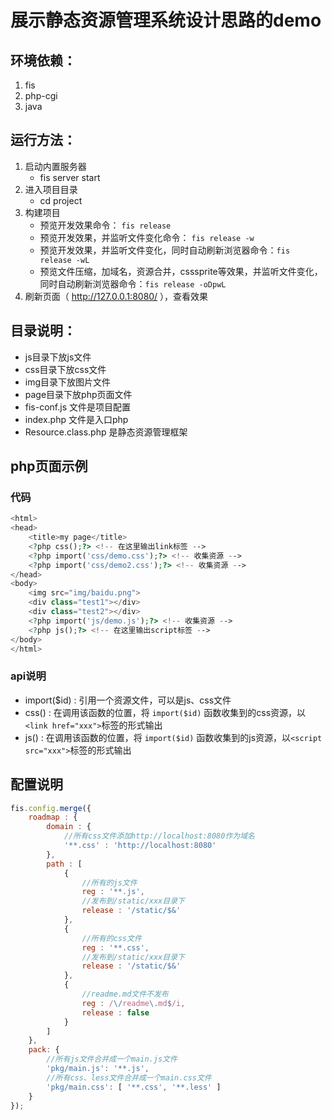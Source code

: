 展示静态资源管理系统设计思路的demo
===========================

## 环境依赖：

1. fis
1. php-cgi
1. java

## 运行方法：

1. 启动内置服务器
    * fis server start
1. 进入项目目录
    * cd project
1. 构建项目
    * 预览开发效果命令： ``fis release``
    * 预览开发效果，并监听文件变化命令： ``fis release -w``
    * 预览开发效果，并监听文件变化，同时自动刷新浏览器命令：``fis release -wL``
    * 预览文件压缩，加域名，资源合并，csssprite等效果，并监听文件变化，同时自动刷新浏览器命令：``fis release -oDpwL``
1. 刷新页面（ http://127.0.0.1:8080/ ），查看效果

## 目录说明：

* js目录下放js文件
* css目录下放css文件
* img目录下放图片文件
* page目录下放php页面文件
* fis-conf.js 文件是项目配置
* index.php 文件是入口php
* Resource.class.php 是静态资源管理框架

## php页面示例

### 代码

```php
<html>
<head>
    <title>my page</title>
    <?php css();?> <!-- 在这里输出link标签 -->
    <?php import('css/demo.css');?> <!-- 收集资源 -->
    <?php import('css/demo2.css');?> <!-- 收集资源 -->
</head>
<body>
    <img src="img/baidu.png">
    <div class="test1"></div>
    <div class="test2"></div>
    <?php import('js/demo.js');?> <!-- 收集资源 -->
    <?php js();?> <!-- 在这里输出script标签 -->
</body>
</html>
```

### api说明

* import($id) : 引用一个资源文件，可以是js、css文件
* css() : 在调用该函数的位置，将 ``import($id)`` 函数收集到的css资源，以``<link href="xxx">``标签的形式输出
* js() : 在调用该函数的位置，将 ``import($id)`` 函数收集到的js资源，以``<script src="xxx">``标签的形式输出

## 配置说明

```javascript
fis.config.merge({
    roadmap : {
        domain : {
            //所有css文件添加http://localhost:8080作为域名
            '**.css' : 'http://localhost:8080'
        },
        path : [
            {
                //所有的js文件
                reg : '**.js',
                //发布到/static/xxx目录下
                release : '/static/$&'
            },
            {
                //所有的css文件
                reg : '**.css',
                //发布到/static/xxx目录下
                release : '/static/$&'
            },
            {
                //readme.md文件不发布
                reg : /\/readme\.md$/i,
                release : false
            }
        ]
    },
    pack: {
        //所有js文件合并成一个main.js文件
        'pkg/main.js': '**.js',
        //所有css、less文件合并成一个main.css文件
        'pkg/main.css': [ '**.css', '**.less' ]
    }
});
```